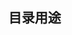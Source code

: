 <!--
 * @Description: model层目录用途
 * @Version: Beata1.0
 * @Autor: 【B站&公众号】Rong姐姐好可爱
 * @Date: 2020-09-23 23:31:51
 * @LastEditors: 【B站&公众号】Rong姐姐好可爱
 * @LastEditTime: 2020-09-23 23:32:04
-->


## 目录用途